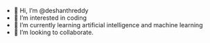 - 👋 Hi, I’m @deshanthreddy
- 👀 I’m interested in coding 
- 🌱 I’m currently learning artificial intelligence and machine learning 
- 💞️ I’m looking to collaborate.

<!---
deshanthreddy/deshanthreddy is a ✨ special ✨ repository because its `README.md` (this file) appears on your GitHub profile.
You can click the Preview link to take a look at your changes.
--->

